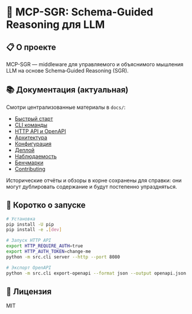 # 🚀 MCP-SGR: Schema-Guided Reasoning для LLM

## 📋 О проекте

MCP-SGR — middleware для управляемого и объяснимого мышления LLM на основе Schema‑Guided Reasoning (SGR).

## 📚 Документация (актуальная)
Смотри централизованные материалы в `docs/`:
- [Быстрый старт](./docs/getting-started.md)
- [CLI команды](./docs/cli.md)
- [HTTP API и OpenAPI](./docs/http-api.md)
- [Архитектура](./docs/architecture.md)
- [Конфигурация](./docs/configuration.md)
- [Деплой](./docs/deployment.md)
- [Наблюдаемость](./docs/observability.md)
- [Бенчмарки](./docs/benchmarks.md)
- [Contributing](./docs/contributing.md)

Исторические отчёты и обзоры в корне сохранены для справки: они могут дублировать содержание и будут постепенно упраздняться.

## 🏁 Коротко о запуске
```bash
# Установка
pip install -U pip
pip install -e .[dev]

# Запуск HTTP API
export HTTP_REQUIRE_AUTH=true
export HTTP_AUTH_TOKEN=change-me
python -m src.cli server --http --port 8080

# Экспорт OpenAPI
python -m src.cli export-openapi --format json --output openapi.json
```

## 📄 Лицензия
MIT